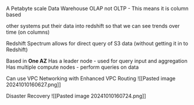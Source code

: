 A Petabyte scale Data Warehouse
OLAP not OLTP - This means it is column based

other systems put their data into redshift so that we can see trends over time (on columns)

Redshift Spectrum allows for direct query of S3 data (without getting it in to Redshift)

Based in **One AZ**
	Has a leader node - used for query input and aggregation
	Has multiple compute nodes - perform queries on data

Can use VPC Networking with Enhanced VPC Routing
![[Pasted image 20241010160627.png]]

Disaster Recovery
![[Pasted image 20241010160724.png]]
